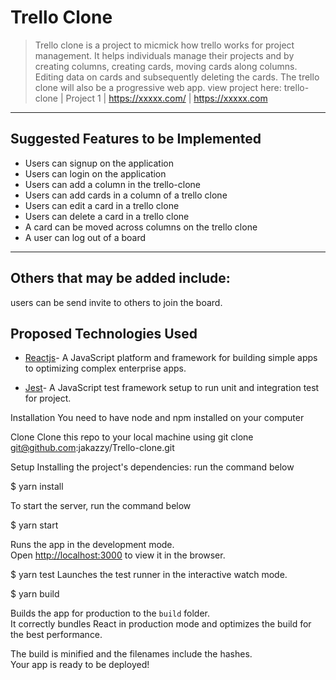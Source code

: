 # Trello Clone

> Trello clone is a project to micmick how trello works for project management. It helps individuals manage their projects and by creating columns, creating cards, moving cards along columns. Editing data on cards and subsequently deleting the cards. The trello clone will also be a progressive web app.
> view project here:
> trello-clone | Project 1 | https://xxxxx.com/ | https://xxxxx.com

---

## Suggested Features to be Implemented

- Users can signup on the application
- Users can login on the application
- Users can add a column in the trello-clone
- Users can add cards in a column of a trello clone
- Users can edit a card in a trello clone
- Users can delete a card in a trello clone
- A card can be moved across columns on the trello clone
- A user can log out of a board

---

## Others that may be added include:

users can be send invite to others to join the board.

## Proposed Technologies Used

- [Reactjs](https://reactjs.org/)- A JavaScript platform and framework for building simple apps to optimizing complex enterprise apps.

- [Jest](https://jestjs.io/)- A JavaScript test framework setup to run unit and integration test for project.

Installation
You need to have node and npm installed on your computer

Clone
Clone this repo to your local machine using git clone git@github.com:jakazzy/Trello-clone.git

Setup
Installing the project's dependencies:
run the command below

\$ yarn install

To start the server, run the command below

\$ yarn start

Runs the app in the development mode.<br />
Open [http://localhost:3000](http://localhost:3000) to view it in the browser.

\$ yarn test
Launches the test runner in the interactive watch mode.<br />

\$ yarn build

Builds the app for production to the `build` folder.<br />
It correctly bundles React in production mode and optimizes the build for the best performance.

The build is minified and the filenames include the hashes.<br />
Your app is ready to be deployed!
